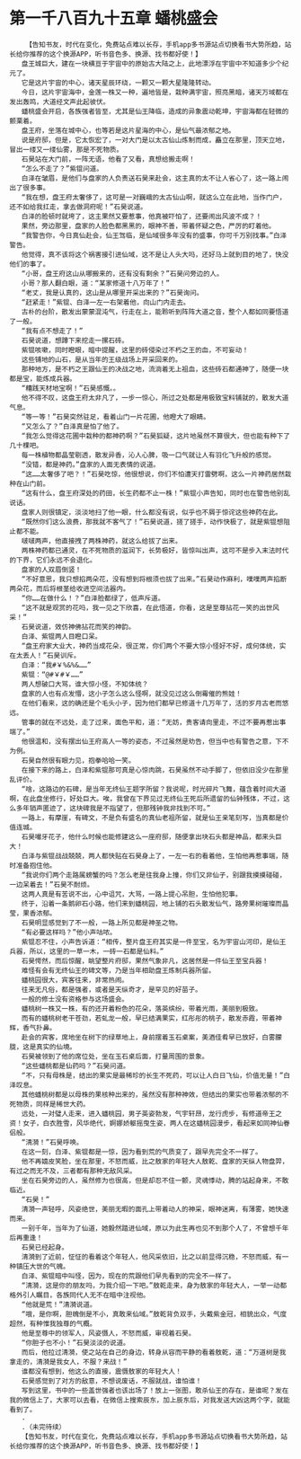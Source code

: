 # 第一千八百九十五章 蟠桃盛会
        【告知书友，时代在变化，免费站点难以长存，手机app多书源站点切换看书大势所趋，站长给你推荐的这个换源APP，听书音色多、换源、找书都好使！】
       盘王城巨大，建在一块横亘于宇宙中的原始古大陆之上，此地漂浮在宇宙中不知道多少个纪元了。
       它是这片宇宙的中心，诸天星辰环绕，一颗又一颗大星隆隆转动。
       今日，这片宇宙海中，金莲一株又一种，遍地皆是，栽种满宇宙，照亮黑暗，诸天万域都在发出轰鸣，大道经文声此起彼伏。
       蟠桃盛会开启，各族强者皆至，尤其是仙王降临，造成的异象震动乾坤，宇宙海都在轻微的颤栗着。
       盘王府，坐落在城中心，也等若是这片星海的中心，是仙气最浓郁之地。
       说是府邸，但是，它太恢宏了，一对大门是以太古仙山炼制而成，矗立在那里，顶天立地，冒出一缕又一缕仙雾，那是不死物质。
       石昊站在大门前，一阵无语，他看了又看，真想给搬走啊！
       “怎么不走了？”紫锟问道。
       白泽在皱眉，是他们与盘家的人负责送石昊来赴会，这主真的太不让人省心了，这一路上闹出了很多事。
       “我在想，盘王府太奢侈了，这可是一对巍峨的太古仙山啊，就这么立在此地，当作门户，还不如给我扛走，拿去做洞府呢！”石昊说道。
       白泽的脸顿时就垮了，这主果然又要惹事，他真被吓怕了，还要闹出风波不成？！
       果然，旁边那里，盘家的人脸色都黑黑的，眼神不善，带着怀疑之色，严厉的盯着他。
       “我警告你，今日真仙赴会，仙王驾临，是仙域很多年没有的盛事，你可千万别找事。”白泽警告。
       他觉得，真不该将这个祸害接引进仙域，这不是让人头大吗，还好马上就到目的地了，快没他们的事了。
       “小哥，盘王府这山从哪搬来的，还有没有剩余？”石昊问旁边的人。
       小哥？那人翻白眼，道：“某家修道十八万年了！”
       “老丈，我是认真的，这山是从哪里开采出来的？”石昊询问。
       “赶紧走！”紫锟、白泽一左一右架着他，向山门内走去。
       古朴的台阶，散发出蒙蒙混沌气，行走在上，能聆听到阵阵大道之音，整个人都如同要悟道了一般。
       “我有点不想走了！”
       石昊说道，想蹲下来挖走一摞石砖。
       紫锟咳嗽，同时瞪眼，暗中提醒，这里的砖侵染过不朽之王的血，不可妄动！
       这些铺地的山石，是从当年的王级战场上开采回来的。
       那种地方，是不朽之王跟仙王的决战之地，流淌着无上祖血，这些砖石都通神了，随便一块都是宝，能炼成兵器。
       “糟践天材地宝啊！”石昊感慨。。
       他不得不叹，这盘王府太非凡了，一步一惊心，所过之处都是用极致宝料铺就的，散发大道气息。
       “等一等！”石昊突然驻足，看着山门一片花圃，他瞪大了眼睛。
       “又怎么了？”白泽真是怕了他了。
       “我怎么觉得这花圃中栽种的都神药啊？”石昊狐疑，这片地虽然不算很大，但也能有种下了几十棵吧。
       每一株植物都晶莹剔透，散发异香，沁人心脾，吸一口气就让人有羽化飞升般的感觉。
       “没错，都是神药。”盘家的人面无表情的说道。
       “这……太奢侈了吧？！”石昊吃惊，他很想说，你们不怕遭天打雷劈啊，这么一片神药居然栽种在山门前。
       “这有什么，盘王府深处的药田，长生药都不止一株！”紫锟小声告知，同时也在警告他别乱说话。
       盘家人则很镇定，淡淡地扫了他一眼，什么都没有说，似乎也不屑于惊诧这些神药在此。
       “既然你们这么浪费，那我就不客气了！”石昊说道，搓了搓手，动作快极了，就是紫锟想阻止都不能。
       啵啵两声，他直接拽了两株神药，就这么给拔了出来。
       两株神药都已通灵，在不死物质的滋润下，长势极好，皆惊叫出声，这可不是步入末法时代的下界，它们永远不会退化。
       盘家的人双眉倒竖！
       “不好意思，我只想掐两朵花，没有想到将根须也拔了出来。”石昊动作麻利，噗噗两声掐断两朵花，而后将根茎给收进空间法器内。
       “你……在做什么！？”白泽脸都绿了，低声斥道。
       “这不就是观赏的花吗，我一见之下欣喜，在此悟道，你看，这是至尊拈花一笑的出世风采！”
       石昊说道，效仿神佛拈花而笑的神韵。
       白泽、紫锟两人目瞪口呆。
       “盘王府家大业大，神药当成花朵，很正常，你们两个不要大惊小怪好不好，成何体统，实在太丢人！”石昊训斥。
       白泽：“我#￥%&%&……”
       紫锟：“@#￥#￥……”
       两人想破口大骂，谁大惊小怪，不知体统？
       盘家的人也有点发懵，这小子怎么这么怪啊，就没见过这么倒霉催的熊娃！
       在他们看来，这的确还是个毛头小子，因为他们都早已修道十几万年了，活的岁月古老而悠远。
       管事的就在不远处，走了过来，面色平和，道：“无妨，贵客请向里走，不过不要再惹出事端了。”
       他很温和，没有摆出仙王府高人一等的姿态，不过虽然是劝告，但当中也有警告之意，下不为例。
       石昊自然很有眼力见，抱拳哈哈一笑。
       在接下来的路上，白泽和紫锟那可真是心惊肉跳，石昊虽然不动手脚了，但依旧没少在那里乱评价。
       “啥，这路边的石碑，是当年无终仙王题字所留？我说呢，时光碎片飞舞，蕴含着时间大道啊，在此盘坐修行，好处巨大。唉，我曾在下界见过无终仙王死后所遗留的仙钟残体，不过，这么多年销声匿迹了，这块碑我是不指望了，但那残钟我非找到不可。”
       一路上，有摩崖，有碑文，不是负有盛名的真仙老祖所留，就是仙王亲笔刻写，当真都是价值连城。
       石昊嘬牙花子，他什么时候也能修建这么一座府邸，随便拿出块石头都是神品，都来头巨大！
       白泽与紫锟战战兢兢，两人都快贴在石昊身上了，一左一右的看着他，生怕他再惹事端，随时准备抱住他。
       “我说你们两个走路属螃蟹的吗？怎么老是往我身上撞，你们又非仙子，别跟我摸摸碰碰，一边呆着去！”石昊不耐烦。
       这两人真是有苦说不出，心中诅咒，大骂，一路上提心吊胆，生怕他犯事。
       终于，沿着一条鹅卵石小路，他们来到蟠桃园，地上铺的石头散发仙气，路旁果树璀璨而晶莹，果香浓郁。
       石昊明显感觉到了不一般，一路上所见都是神圣之物。
       “有必要这样吗？”他小声咕哝。
       紫锟忍不住，小声告诉道：“相传，整片盘王府其实是一件至宝，名为宇宙山河印，是仙王兵器，所以，这里的一草一木，一砖一石都是仙料。”
       石昊愕然，而后惊醒，眺望整片府邸，果然气象非凡，这居然是一件仙王至宝兵器！
       难怪有会有无终仙王的碑文等，乃是当年相助盘王炼制兵器所留。
       蟠桃园很大，宾客往来，非常热闹。
       往来无凡俗，都是强者，或者是天纵奇才，是罕见的好苗子。
       一般的修士没有资格参与这场盛会。
       蟠桃树一株又一株，有的还开着粉色的花朵，落英缤纷，带着光雨，美丽到极致。
       而有的蟠桃树老干苍劲，若虬龙一般，早已结满果实，红彤彤的桃子，散发赤霞，带着神辉，香气扑鼻。
       赴会的宾客，席地坐在树下的绿草地上，身前摆着玉石桌案，美酒佳肴早已放好，白雾朦胧，这是真实的仙境。
       石昊被领到了他的席位处，坐在玉石桌后面，打量周围的景象。
       “这些蟠桃都是仙药吗？”石昊问道。
       “不，只有母株是，结出的果实是最稀珍的长生不死药，可以让人白日飞仙，价值无量！”白泽叹息。
       其他蟠桃树都是以母株的果核种出来的，虽然没有那种神效，但结出的果实也带着浓郁的不死物质，同样是稀世大药。
       远处，一对璧人走来，进入蟠桃园，男子英姿勃发，气宇轩昂，龙行虎步，有修道帝王之资！女子，白衣胜雪，风华绝代，婀娜娇躯摇曳生姿，两人在这蟠桃园漫步，看起来如同神仙眷侣般。
       “清漪！”石昊呼唤。
       在这一刻，白泽、紫锟都是一惊，因为看到荒的气质变了，跟早先完全不一样了。
       他不再嬉皮笑脸，坐在那里，不怒而威，比之敖家的年轻大人敖乾、盘家的天纵人物盘羿，有过之而无不及，三者都有那种无敌风采。
       坐在石昊旁边的人，虽然修为也很高，但是却忍不住一颤，灵魂悸动，腾的站起身来，不敢临近。
       “石昊！”
       清漪一声轻呼，风姿绝世，美丽无暇的面孔上带着动人的神采，眼神迷离，有薄雾，她快速而来。
       一别千年，当年为了仙道，她毅然踏进仙域，原以为此生再也见不到那个人了，不曾想千年后再重逢！
       石昊已经起身。
       清漪到了近前，怔怔的看着这个年轻人，他风采依旧，比之以前显得沉稳，不怒而威，有一种镇压大世的气魄。
       白泽、紫锟暗中叫怪，因为，现在的荒跟他们早先看到的完全不一样了。
       “清漪，这是你的朋友吗，为我介绍一下吧。”敖乾走来，身为敖家的年轻大人，一举一动都格外引人瞩目，各族同代人无不在暗中注视他。
       “他就是荒！”清漪说道。
       “哦，是你啊，胆魄倒是不小，真敢来仙域。”敖乾背负双手，头戴紫金冠，相貌出众，气度超然，有种惟我独尊的气概。
       他是至尊中的领军人，风姿慑人，不怒而威，审视着石昊。
       “你胆子也不小！”石昊淡淡的说道。
       而后，他拉过清漪，使之站在自己的身边，转身从容而平静的看着敖乾，道：“万道树是我拿走的，清漪是我女人，不服？来战！”
       谁都没有想到，他这么的直接，震慑敖家的年轻大人！
       石昊感觉到了对方的敌意，不想说废话，不服就战，谁怕谁！
       写到这里，书中的一些盖世强者也该出场了！放上一张图，敢杀仙王的存在，是谁呢？发在我的微信上了，大家可以去看，在微信上搜索辰东，加上辰东后，对我发送大凶这两个字，就能看到了。
       .
       .（未完待续）
       【告知书友，时代在变化，免费站点难以长存，手机app多书源站点切换看书大势所趋，站长给你推荐的这个换源APP，听书音色多、换源、找书都好使！】
